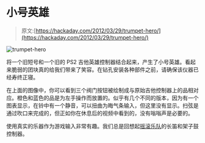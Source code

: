 # 小号英雄

> 原文:[https://hackaday.com/2012/03/29/trumpet-hero/](https://hackaday.com/2012/03/29/trumpet-hero/)

![](../Images/f9a0429dd9062e33ff7426836e86adfe.png "trumpet-hero")

将一个旧短号和一个旧的 PS2 吉他英雄控制器结合起来，产生了小号英雄。看起来脆弱的团块真的给我们带来了笑容。在钻孔安装各种部件之前，请确保该仪器已经寿终正寝。

在上面的图像中，你可以看到三个阀门按钮被绘制成与原始吉他控制器上的品相对应。橙色和蓝色的品是为左手操作而放置的。似乎有几个不同的版本，因为有一个图表显示，在铃中有一个静音，可以扭曲为晦气条输入，但这里没有显示。扫弦是通过吹口来完成的，但正如你在休息后的视频中看到的，没有嗡嗡声是必要的。

使用真实的乐器作为游戏输入非常有趣。我们总是回想起[摇滚乐队](http://hackaday.com/2009/11/13/instruments-as-games-games-as-instruments/)的长笛和架子鼓控制器。